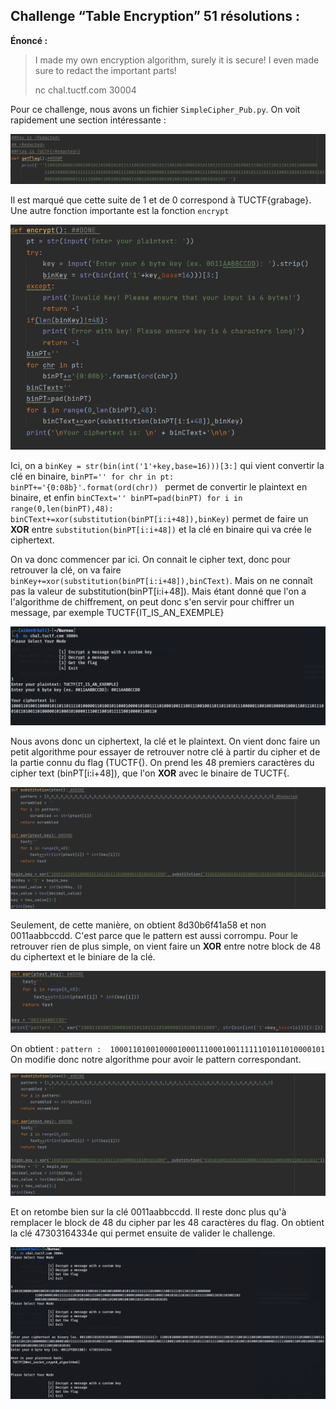 ## Challenge “Table Encryption” 51 résolutions :

**Énoncé :**
>I made my own encryption algorithm, surely it is secure! I even made sure to redact the important parts!
>
>nc chal.tuctf.com 30004 


Pour ce challenge, nous avons un fichier `SimpleCipher_Pub.py`. On voit rapidement une section intéressante :

<img src="./src/images/simple_cipher_medium_1.png"/>

Il est marqué que cette suite de 1 et de 0 correspond à TUCTF{grabage}. Une autre fonction importante est la fonction `encrypt`

<img src="./src/images/simple_cipher_medium_2.png"/>

Ici, on a `binKey = str(bin(int('1'+key,base=16)))[3:]` qui vient convertir la clé en binaire,
`binPT=''
    for chr in pt:
        binPT+='{0:08b}'.format(ord(chr)) `
permet de convertir le plaintext en binaire, et enfin
`binCText=''
    binPT=pad(binPT)
    for i in range(0,len(binPT),48):
        binCText+=xor(substitution(binPT[i:i+48]),binKey)`
permet de faire un **XOR** entre `substitution(binPT[i:i+48])` et la clé en binaire qui va crée le ciphertext.

On va donc commencer par ici. On connait le cipher text, donc pour retrouver la clé, on va faire `binKey+=xor(substitution(binPT[i:i+48]),binCText)`. Mais on ne connaît pas la valeur de substitution(binPT[i:i+48]). Mais étant donné que l'on a l'algorithme de chiffrement, on peut donc s'en servir pour chiffrer un message, par exemple TUCTF{IT_IS_AN_EXEMPLE}

<img src="./src/images/simple_cipher_medium_3.png"/>

Nous avons donc un ciphertext, la clé et le plaintext. On vient donc faire un petit algorithme pour essayer de retrouver notre clé à partir du cipher et de la partie connu du flag (TUCTF{). On prend les 48 premiers caractères du cipher text (binPT[i:i+48]), que l'on **XOR** avec le binaire de TUCTF{.

<img src="./src/images/simple_cipher_medium_4.png"/>

Seulement, de cette manière, on obtient 8d30b6f41a58 et non 0011aabbccdd. C'est parce que le pattern est aussi corrompu. Pour le retrouver rien de plus simple, on vient faire un **XOR** entre notre block de 48 du ciphertext et le biniare de la clé.

<img src="./src/images/simple_cipher_medium_5.png"/>

On obtient : `pattern :  100011010010000100011100010011111101011010000101`
On modifie donc notre algorithme pour avoir le pattern correspondant.

<img src="./src/images/simple_cipher_medium_6.png"/>

Et on retombe bien sur la clé 0011aabbccdd. Il reste donc plus qu'à remplacer le block de 48 du cipher par les 48 caractères du flag. On obtient la clé 47303164334e qui permet ensuite de valider le challenge.

<img src="./src/images/simple_cipher_medium_7.png"/>
